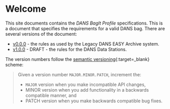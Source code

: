 Welcome
=======

This site documents contains the *DANS BagIt Profile* specifications. This is a document that specifies the requirements
for a valid DANS bag. There are several versions of the document:

* [v0.0.0](versions/0.0.0.md) - the rules as used by the Legacy DANS EASY Archive system.
* [v1.0.0](versions/1.0.0.md) - DRAFT - the rules for the DANS Data Stations.

The version numbers follow the [semantic versioning](https://semver.org/){:target=_blank} scheme: 

> Given a version number `MAJOR.MINOR.PATCH`, increment the:
>
> * `MAJOR` version when you make incompatible API changes,
> * MINOR version when you add functionality in a backwards compatible manner, and
> * PATCH version when you make backwards compatible bug fixes.
